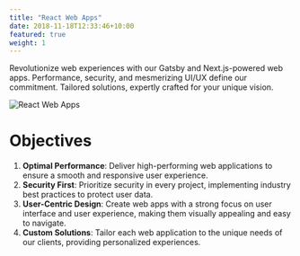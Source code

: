 ```yaml
---
title: "React Web Apps"
date: 2018-11-18T12:33:46+10:00
featured: true
weight: 1
---
```


Revolutionize web experiences with our Gatsby and Next.js-powered web apps. Performance, security, and mesmerizing UI/UX define our commitment. Tailored solutions, expertly crafted for your unique vision.

![React Web Apps](/images/austin-distel-nGc5RT2HmF0-unsplash.jpg)

# Objectives

1. **Optimal Performance**: Deliver high-performing web applications to ensure a smooth and responsive user experience.
2. **Security First**: Prioritize security in every project, implementing industry best practices to protect user data.
3. **User-Centric Design**: Create web apps with a strong focus on user interface and user experience, making them visually appealing and easy to navigate.
4. **Custom Solutions**: Tailor each web application to the unique needs of our clients, providing personalized experiences.
